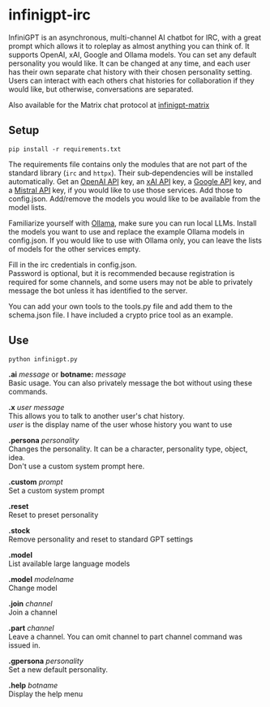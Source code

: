 # infinigpt-irc
InfiniGPT is an asynchronous, multi-channel AI chatbot for IRC, with a great prompt which allows it to roleplay as almost anything you can think of.  It supports OpenAI, xAI, Google and Ollama models. You can set any default personality you would like.  It can be changed at any time, and each user has their own separate chat history with their chosen personality setting.  Users can interact with each others chat histories for collaboration if they would like, but otherwise, conversations are separated.  

Also available for the Matrix chat protocol at [infinigpt-matrix](https://github.com/h1ddenpr0cess20/infinigpt-matrix/)

## Setup

```
pip install -r requirements.txt
```
The requirements file contains only the modules that are not part of the
standard library (`irc` and `httpx`). Their sub‑dependencies will be
installed automatically.
Get an [OpenAI API](https://platform.openai.com/signup) key, an [xAI API](https://accounts.x.ai/) key, a [Google API](https://aistudio.google.com/apikey) key, and a [Mistral API](https://mistral.ai/) key, if you would like to use those services.  Add those to config.json.  Add/remove the models you would like to be available from the model lists.  

Familiarize yourself with [Ollama](http://ollama.com/), make sure you can run local LLMs.  Install the models you want to use and replace the example Ollama models in config.json.  If you would like to use with Ollama only, you can leave the lists of models for the other services empty.  

Fill in the irc credentials in config.json.  
Password is optional, but it is recommended because registration is required for some channels, and some users may not be able to privately message the bot unless it has identified to the server.

You can add your own tools to the tools.py file and add them to the schema.json file.  I have included a crypto price tool as an example.

## Use
```
python infinigpt.py
```  
**.ai** _message_ or **botname:** _message_  
    Basic usage.  You can also privately message the bot without using these commands.
    
**.x** _user_ _message_  
    This allows you to talk to another user's chat history.  
    _user_ is the display name of the user whose history you want to use
     
**.persona** _personality_  
    Changes the personality.  It can be a character, personality type, object, idea.  
    Don't use a custom system prompt here.

**.custom** _prompt_  
    Set a custom system prompt
        
**.reset**  
    Reset to preset personality
    
**.stock**  
    Remove personality and reset to standard GPT settings

**.model**  
    List available large language models

**.model** _modelname_  
    Change model

**.join** _channel_   
    Join a channel

**.part** _channel_   
    Leave a channel.  You can omit channel to part channel command was issued in.

**.gpersona** _personality_  
    Set a new default personality.

**.help** _botname_  
    Display the help menu

